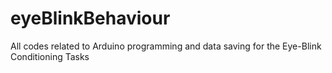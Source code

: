 # eyeBlinkBehaviour
All codes related to Arduino programming and data saving for the Eye-Blink Conditioning Tasks
